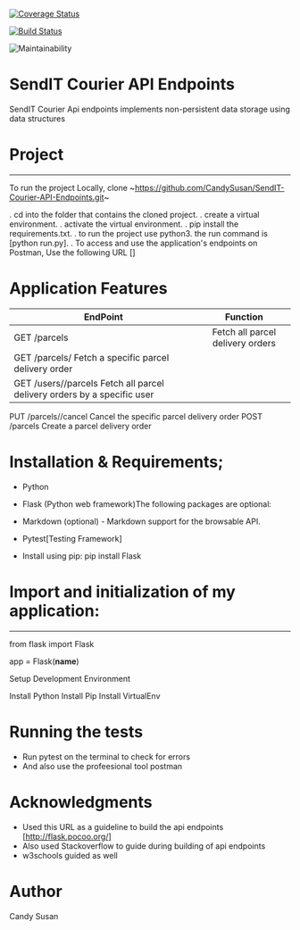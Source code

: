 [![Coverage Status](https://coveralls.io/repos/github/CandySusan/SendIT-Courier-API-Endpoints/badge.svg?branch=develop)](https://coveralls.io/github/CandySusan/SendIT-Courier-API-Endpoints?branch=develop)


[![Build Status](https://travis-ci.org/CandySusan/SendIT-Courier-API-Endpoints.svg?branch=develop)](https://travis-ci.org/CandySusan/SendIT-Courier-API-Endpoints)

![Maintainability](https://api.codeclimate.com/v1/badges/5e1cc600d8edac9bbfd2/maintainability)





# SendIT Courier API Endpoints

SendIT Courier Api endpoints implements non-persistent data storage using data structures

# Project
********************************************************
To run the project Locally, clone ~https://github.com/CandySusan/SendIT-Courier-API-Endpoints.git~

. cd into the folder that contains the cloned project.
. create a virtual environment.
. activate the virtual environment.
. pip install the requirements.txt.
. to run the project use python3. the run command is [python run.py].
. To access and use the application's endpoints on Postman, Use the following URL []

# Application Features

	                      
|   EndPoint                    | Function        
| -------------                 |:-------------:
| GET /parcels                  | Fetch all parcel delivery orders 
| GET /parcels/<parcelId>        Fetch a specific parcel delivery order  
| GET /users/<userId>/parcels    Fetch all parcel delivery orders by a specific user
  PUT /parcels/<parcelId>/cancel Cancel the specific parcel delivery order
  POST /parcels                  Create a parcel delivery order
      

# Installation & Requirements;

- Python

- Flask (Python web framework)The following packages are optional:

- Markdown (optional) - Markdown support for the browsable API. 

- Pytest[Testing Framework]

- Install using pip: pip install Flask 

# Import and initialization of my application:
*********************************************

from flask import Flask

app = Flask(__name__)

Setup Development Environment 

Install Python
Install Pip
Install VirtualEnv

# Running the tests

- Run pytest on the terminal to check for errors
- And also use the profeesional tool postman



# Acknowledgments

- Used this URL as a guideline to build the api endpoints [http://flask.pocoo.org/]
- Also used Stackoverflow to guide during building of api endpoints
- w3schools guided as well


# Author

Candy Susan

